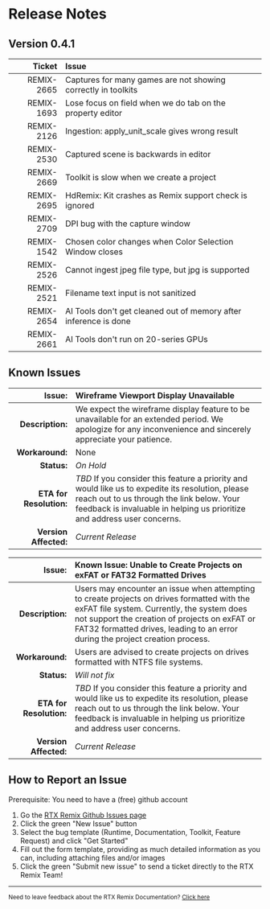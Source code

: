# Release Notes

## Version 0.4.1

| Ticket | Issue |
|---:|:---|
| REMIX-2665 | Captures for many games are not showing correctly in toolkits |
| REMIX-1693 | Lose focus on field when we do tab on the property editor
| REMIX-2126 | Ingestion: apply_unit_scale gives wrong result |
| REMIX-2530 | Captured scene is backwards in editor |
| REMIX-2669 | Toolkit is slow when we create a project |
| REMIX-2695 | HdRemix: Kit crashes as Remix support check is ignored |
| REMIX-2709 | DPI bug with the capture window |
| REMIX-1542 | Chosen color changes when Color Selection Window closes |
| REMIX-2526 | Cannot ingest jpeg file type, but jpg is supported |
| REMIX-2521 | Filename text input is not sanitized |
| REMIX-2654 | AI Tools don't get cleaned out of memory after inference is done |
| REMIX-2661 | AI Tools don't run on 20-series GPUs |


## Known Issues

| **Issue:** | Wireframe Viewport Display Unavailable   |
|---:|:---|
|**Description:**| We expect the wireframe display feature to be unavailable for an extended period. We apologize for any inconvenience and sincerely appreciate your patience. |
|**Workaround:**| None
|**Status:**| _On Hold_ |
|**ETA for Resolution:**| _TBD_ If you consider this feature a priority and would like us to expedite its resolution, please reach out to us through the link below. Your feedback is invaluable in helping us prioritize and address user concerns. |
|**Version Affected:**| _Current Release_ |

| **Issue:** | Known Issue: Unable to Create Projects on exFAT or FAT32 Formatted Drives   |
|---:|:---|
|**Description:**| Users may encounter an issue when attempting to create projects on drives formatted with the exFAT file system. Currently, the system does not support the creation of projects on exFAT or FAT32 formatted drives, leading to an error during the project creation process. |
|**Workaround:**| Users are advised to create projects on drives formatted with NTFS file systems. |
|**Status:**| _Will not fix_ |
|**ETA for Resolution:**| _TBD_ If you consider this feature a priority and would like us to expedite its resolution, please reach out to us through the link below. Your feedback is invaluable in helping us prioritize and address user concerns. |
|**Version Affected:**| _Current Release_ |


## How to Report an Issue

Prerequisite: You need to have a (free) github account
1. Go the [RTX Remix Github Issues page](https://github.com/NVIDIAGameWorks/rtx-remix/issues)
2. Click the green "New Issue" button
3. Select the bug template (Runtime, Documentation, Toolkit, Feature Request) and click "Get Started"
4. Fill out the form template, providing as much detailed information as you can, including attaching files and/or images
5. Click the green "Submit new issue" to send a ticket directly to the RTX Remix Team!


***
<sub> Need to leave feedback about the RTX Remix Documentation?  [Click here](https://github.com/NVIDIAGameWorks/rtx-remix/issues/new?assignees=nvdamien&labels=documentation%2Cfeedback%2Ctriage&projects=&template=documentation_feedback.yml&title=%5BDocumentation+feedback%5D%3A+) <sub>